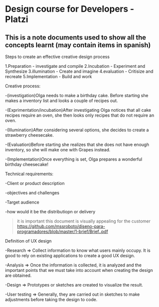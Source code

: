 # Design course for Developers - Platzi

## This is a note documents used to show all the concepts learnt (may contain items in spanish)

Steps to create an effective creative design process

1.Preparation - investigate and compile
2.Incubation - Experiment and Synthesize
3.illumination - Create and imagine
4.evaluation - Critisize and recreate
5.Implementation - Build and work

Creative process:

-(investigation)Olga needs to make a birthday cake. Before starting she makes a inventory list and looks a couple of recipes out.

-(Exprimentation/incubation)After investigating Olga notices that all cake recipes require an oven, she then looks only recipes that do not require an oven.

-(Illumination)After considering several options, she decides to create a strawberry cheesecake.

-(Evaluation)Before starting she realizes that she does not have enough inventory, so she will make one with Grapes instead.

-(Implementation)Once everything is set, Olga prepares a wonderful birthday cheesecake!

Technical requirements:

-Client or product description

-objectives and challenges

-Target audience

-how would it be the distributiopn or delivery

>it is important this document is visually appealing for the customer
<https://github.com/mssroboto/diseno-para-programadores/blob/master/1-brief/Brief..pdf>

Definition of UX design

-Research ⇒ Collect information to know what users mainly occupy. It is good to rely on existing applications to create a good UX design.

-Analysis ⇒ Once the information is collected, it is analyzed and the important points that we must take into account when creating the design are obtained.

-Design ⇒ Prototypes or sketches are created to visualize the result.

-User testing ⇒ Generally, they are carried out in sketches to make adjustments before taking the design to code.
